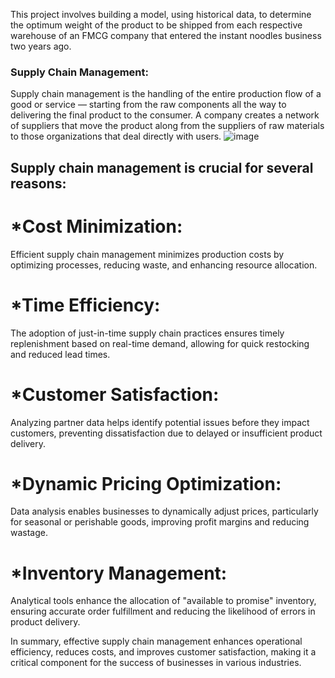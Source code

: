 
This project involves building a model, using historical data, to determine the optimum weight of the product to be shipped from each respective warehouse of an FMCG company that entered the instant noodles business two years ago.
### Supply Chain Management:
Supply chain management is the handling of the entire production flow of a good or service — starting from the raw components all the way to delivering the final product to the consumer. A company creates a network of suppliers  that move the product along from the suppliers of raw materials to those organizations that deal directly with users.
![image](https://github.com/anushree6749/capstoneproject_ML_Anushree/assets/138094071/09b0ac97-0388-4c54-8824-0ec8050f8906)

##  Supply chain management is crucial for several reasons:

# *Cost Minimization: 
Efficient supply chain management minimizes production costs by optimizing processes, reducing waste, and enhancing resource allocation.

# *Time Efficiency: 
The adoption of just-in-time supply chain practices ensures timely replenishment based on real-time demand, allowing for quick restocking and reduced lead times.

# *Customer Satisfaction: 
Analyzing partner data helps identify potential issues before they impact customers, preventing dissatisfaction due to delayed or insufficient product delivery.

# *Dynamic Pricing Optimization: 
Data analysis enables businesses to dynamically adjust prices, particularly for seasonal or perishable goods, improving profit margins and reducing wastage.

# *Inventory Management:
Analytical tools enhance the allocation of "available to promise" inventory, ensuring accurate order fulfillment and reducing the likelihood of errors in product delivery.

In summary, effective supply chain management enhances operational efficiency, reduces costs, and improves customer satisfaction, making it a critical component for the success of businesses in various industries.
